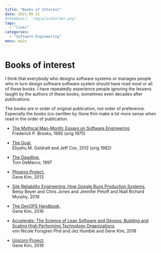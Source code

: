 ```yaml
---
title: "Books of Interest"
date: 2021-05-31
#thumbnail: "img/placeholder.png"
tags:
  - "links"
categories:
  - "Software Engineering"
menu: main
---
```


# Books of interest

I think that everybody who designs software systems or manages people who in turn design software software system should have read most or all of these books. I have repeatedly experience people ignoring the lessens taught by the authors of these books, sometimes even decades after publications.

The books are in order of original publication, not order of preference. Especially the books (co-)written by Gene Kim make a lot more sense when read in the order of publication.

* [The Mythical Man-Month: Essays on Software Engineering](https://www.amazon.de/Mythical-Man-Month-Essays-Software-Engineering/dp/0201835959/ref=sr_1_1)<br> Frederick P. Brooks,  1995 (orig 1975)

* [The Goal](https://www.amazon.de/Goal-Process-Ongoing-Improvement/dp/0884271951/ref=sr_1_1),<br> Eliyahu M. Goldratt and Jeff Cox, 2012 (orig 1982)

* [The Deadline](https://www.amazon.de/Deadline-Novel-About-Project-Management/dp/0932633390/ref=sr_1_1),<br> Tom DeMarco, 1997

* [Phoenix Project](https://www.amazon.de/Phoenix-Project-DevOps-Helping-Business/dp/1942788290/ref=pd_bxgy_14_2/260-8936374-2365738),<br> Gene Kim, 2013

* [Site Reliability Engineering: How Google Runs Production Systems](https://www.amazon.de/Site-Reliability-Engineering-Production-Systems/dp/149192912X/ref=sr_1_1),<br> Betsy Beyer and Chris Jones and Jennifer Petoff and Niall Richard Murphy, 2016

* [The DevOPS Handbook](https://www.amazon.de/DevOPS-Handbook-World-Class-Reliability-Organizations/dp/1942788002/ref=pd_bxgy_14_img_2/260-8936374-2365738),<br> Gene Kim, 2016

* [Accelerate: The Science of Lean Software and Devops: Building and Scaling High Performing Technology Organizations](https://www.amazon.de/Accelerate-Software-Performing-Technology-Organizations/dp/1942788339/ref=pd_bxgy_14_img_3/260-8936374-2365738),<br> von Nicole Forsgren Phd and Jez Humble and Gene Kim, 2018

* [Unicorn Project](https://www.amazon.com/Unicorn-Project-Developers-Disruption-Thriving-ebook/dp/B07QT9QR41),<br> Gene Kim, 2019


